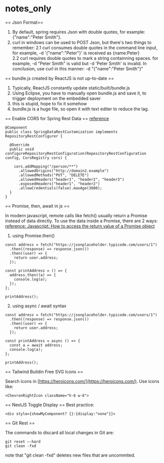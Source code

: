 # notes_only
== Json Format==
 1. By default, spring requires Json with double quotes, for example: {"name":"Peter Smith"}. 
 2. curl in windows can be used to POST Json, but there's two things to remember:
   2.1 curl consumes double quotes in the command line input, for example, -d '{"name":"Peter"}' is received as {name:Peter}  
   2.2 curl requires double quotes to mark a string containning spaces. for example, -d "Peter Smith" is valid but -d 'Peter Smith' is invalid. 
 In conclusion, use curl in this manner: -d "{\"name\":\"Peter Smith\"}"
 
 
== bundle.js created by ReactJS is not up-to-date ==
1. Typically, ReactJS constantly update static/built/bundle.js
2. Using Eclipse, you have to manually open bundle.js and save it, to trigger deployment on the embedded saver
3. this is stupid, hope to fix it somehow
4. bundle.js is a huge file, so open it with text editer to reduce the lag.


== Enable CORS for Spring Rest Data ==
[reference](https://github.com/spring-projects/spring-data-rest/blob/main/src/main/asciidoc/configuring-cors.adoc)
```
@Component
public class SpringDataRestCustomization implements RepositoryRestConfigurer {

  @Override
  public void configureRepositoryRestConfiguration(RepositoryRestConfiguration config, CorsRegistry cors) {

    cors.addMapping("/person/**")
      .allowedOrigins("http://domain2.example")
      .allowedMethods("PUT", "DELETE")
      .allowedHeaders("header1", "header2", "header3")
      .exposedHeaders("header1", "header2")
      .allowCredentials(false).maxAge(3600);
  }
}
```


== Promise, then, await in js ==

In modern javascript, remote calls like fetch() usually return a Promise instead of data directly. To use the data inside a Promise, there are 2 ways:
[reference: Javascript: How to access the return value of a Promise object](https://dev.to/ramonak/javascript-how-to-access-the-return-value-of-a-promise-object-1bck)
1. using Promise.then()
```
const address = fetch("https://jsonplaceholder.typicode.com/users/1")
  .then((response) => response.json())
  .then((user) => {
    return user.address;
  });

const printAddress = () => {
  address.then((a) => {
    console.log(a);
  });
};

printAddress();
```
2. using async / await syntax
```
const address = fetch("https://jsonplaceholder.typicode.com/users/1")
  .then((response) => response.json())
  .then((user) => {
    return user.address;
  });

const printAddress = async () => {
  const a = await address;
  console.log(a);
};

printAddress();
```


== Tailwind Buildin Free SVG Icons ==

Search icons in [https://heroicons.com/](https://heroicons.com/). 
Use icons like:
```
<ChevronRightIcon className="h-6 w-6">
```


== NextJS Toggle Display ==
Best practice:
```
<div style={showMyComponent? {}:{display:"none"}}>
```


== Git Rest ==

The commands to discard all local changes in Git are:
```
git reset –-hard
git clean -fxd
```
note that "git clean -fxd" deletes new files that are uncommited. 
